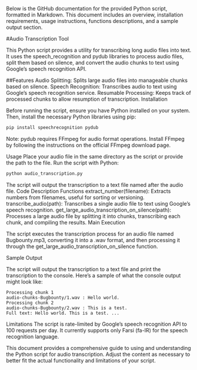Below is the GitHub documentation for the provided Python script, formatted in Markdown. This document includes an overview, installation requirements, usage instructions, functions descriptions, and a sample output section.

#Audio Transcription Tool

This Python script provides a utility for transcribing long audio files into text. It uses the speech_recognition and pydub libraries to process audio files, split them based on silence, and convert the audio chunks to text using Google’s speech recognition API.

##Features
Audio Splitting: Splits large audio files into manageable chunks based on silence.
Speech Recognition: Transcribes audio to text using Google’s speech recognition service.
Resumable Processing: Keeps track of processed chunks to allow resumption of transcription.
Installation

Before running the script, ensure you have Python installed on your system. Then, install the necessary Python libraries using pip:

```bash
pip install speechrecognition pydub
```

Note: pydub requires FFmpeg for audio format operations. Install FFmpeg by following the instructions on the official FFmpeg download page.

Usage
Place your audio file in the same directory as the script or provide the path to the file.
Run the script with Python:
```bash
python audio_transcription.py
```
The script will output the transcription to a text file named after the audio file.
Code Description
Functions
extract_number(filename): Extracts numbers from filenames, useful for sorting or versioning.
transcribe_audio(path): Transcribes a single audio file to text using Google’s speech recognition.
get_large_audio_transcription_on_silence(path): Processes a large audio file by splitting it into chunks, transcribing each chunk, and compiling the results.
Main Execution

The script executes the transcription process for an audio file named Bugbounty.mp3, converting it into a .wav format, and then processing it through the get_large_audio_transcription_on_silence function.

Sample Output

The script will output the transcription to a text file and print the transcription to the console. Here’s a sample of what the console output might look like:

```plaintext
Processing chunk 1
audio-chunks-Bugbounty/1.wav : Hello world. 
Processing chunk 2
audio-chunks-Bugbounty/2.wav : This is a test. 
Full text: Hello world. This is a test. ...
```

Limitations
The script is rate-limited by Google’s speech recognition API to 100 requests per day.
It currently supports only Farsi (fa-IR) for the speech recognition language.

This document provides a comprehensive guide to using and understanding the Python script for audio transcription. Adjust the content as necessary to better fit the actual functionality and limitations of your script.
